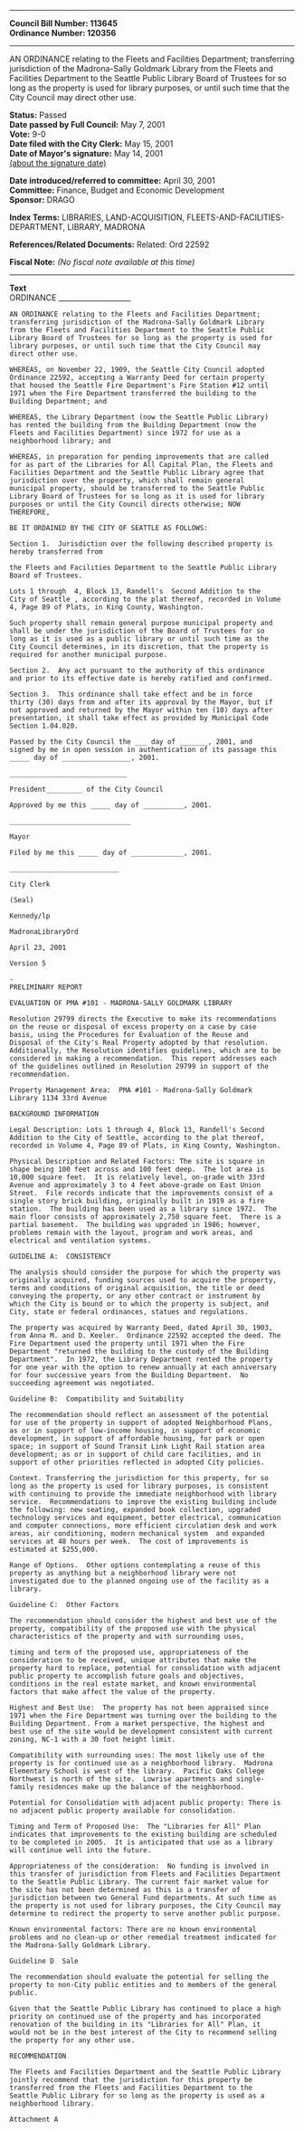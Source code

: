 * * * * *  
  
**Council Bill Number: [](#h0)[](#h2)113645**   
**Ordinance Number: 120356**  
  
* * * * *  
  
AN ORDINANCE relating to the Fleets and Facilities Department; transferring jurisdiction of the Madrona-Sally Goldmark Library from the Fleets and Facilities Department to the Seattle Public Library Board of Trustees for so long as the property is used for library purposes, or until such time that the City Council may direct other use.  
  
**Status:** Passed   
**Date passed by Full Council:** May 7, 2001   
**Vote:** 9-0   
**Date filed with the City Clerk:** May 15, 2001   
**Date of Mayor's signature:** May 14, 2001   
[(about the signature date)](/~public/approvaldate.htm)   
  
  
**Date introduced/referred to committee:** April 30, 2001   
**Committee:** Finance, Budget and Economic Development   
**Sponsor:** DRAGO   
  
**Index Terms:** LIBRARIES, LAND-ACQUISITION, FLEETS-AND-FACILITIES-DEPARTMENT, LIBRARY, MADRONA  
  
**References/Related Documents:** Related: Ord 22592  
  
**Fiscal Note:** *(No fiscal note available at this time)*  
  
* * * * *  
  
**Text**  
    ORDINANCE  ____________________  
  
    AN ORDINANCE relating to the Fleets and Facilities Department;  
    transferring jurisdiction of the Madrona-Sally Goldmark Library  
    from the Fleets and Facilities Department to the Seattle Public  
    Library Board of Trustees for so long as the property is used for  
    library purposes, or until such time that the City Council may  
    direct other use.  
  
    WHEREAS, on November 22, 1909, the Seattle City Council adopted  
    Ordinance 22592, accepting a Warranty Deed for certain property  
    that housed the Seattle Fire Department's Fire Station #12 until  
    1971 when the Fire Department transferred the building to the  
    Building Department; and  
  
    WHEREAS, the Library Department (now the Seattle Public Library)  
    has rented the building from the Building Department (now the  
    Fleets and Facilities Department) since 1972 for use as a  
    neighborhood library; and  
  
    WHEREAS, in preparation for pending improvements that are called  
    for as part of the Libraries for All Capital Plan, the Fleets and  
    Facilities Department and the Seattle Public Library agree that  
    jurisdiction over the property, which shall remain general  
    municipal property, should be transferred to the Seattle Public  
    Library Board of Trustees for so long as it is used for library  
    purposes or until the City Council directs otherwise; NOW  
    THEREFORE,  
  
    BE IT ORDAINED BY THE CITY OF SEATTLE AS FOLLOWS:  
  
    Section 1.  Jurisdiction over the following described property is  
    hereby transferred from  
  
    the Fleets and Facilities Department to the Seattle Public Library  
    Board of Trustees.  
  
    Lots 1 through  4, Block 13, Randell's  Second Addition to the  
    City of Seattle , according to the plat thereof, recorded in Volume  
    4, Page 89 of Plats, in King County, Washington.  
  
    Such property shall remain general purpose municipal property and  
    shall be under the jurisdiction of the Board of Trustees for so  
    long as it is used as a public library or until such time as the  
    City Council determines, in its discretion, that the property is  
    required for another municipal purpose.  
  
    Section 2.  Any act pursuant to the authority of this ordinance  
    and prior to its effective date is hereby ratified and confirmed.  
  
    Section 3.  This ordinance shall take effect and be in force  
    thirty (30) days from and after its approval by the Mayor, but if  
    not approved and returned by the Mayor within ten (10) days after  
    presentation, it shall take effect as provided by Municipal Code  
    Section 1.04.020.  
  
    Passed by the City Council the ___ day of _______, 2001, and  
    signed by me in open session in authentication of its passage this  
    _____ day of _________________, 2001.  
  
    _____________________________  
  
    President_________ of the City Council  
  
    Approved by me this _____ day of __________, 2001.  
  
    ______________________________  
  
    Mayor  
  
    Filed by me this _____ day of _____________, 2001.  
  
    ___________________________  
  
    City Clerk  
  
    (Seal)  
  
    Kennedy/lp  
  
    MadronaLibraryOrd  
  
    April 23, 2001  
  
    Version 5  
  
    -  
    PRELIMINARY REPORT  
  
    EVALUATION OF PMA #101 - MADRONA-SALLY GOLDMARK LIBRARY  
  
    Resolution 29799 directs the Executive to make its recommendations  
    on the reuse or disposal of excess property on a case by case  
    basis, using the Procedures for Evaluation of the Reuse and  
    Disposal of the City's Real Property adopted by that resolution.  
    Additionally, the Resolution identifies guidelines, which are to be  
    considered in making a recommendation.  This report addresses each  
    of the guidelines outlined in Resolution 29799 in support of the  
    recommendation.  
  
    Property Management Area:  PMA #101 - Madrona-Sally Goldmark  
    Library 1134 33rd Avenue  
  
    BACKGROUND INFORMATION  
  
    Legal Description: Lots 1 through 4, Block 13, Randell's Second  
    Addition to the City of Seattle, according to the plat thereof,  
    recorded in Volume 4, Page 89 of Plats, in King County, Washington.  
  
    Physical Description and Related Factors: The site is square in  
    shape being 100 feet across and 100 feet deep.  The lot area is  
    10,000 square feet.  It is relatively level, on-grade with 33rd  
    Avenue and approximately 3 to 4 feet above-grade on East Union  
    Street.  File records indicate that the improvements consist of a  
    single story brick building, originally built in 1919 as a fire  
    station.  The building has been used as a library since 1972.  The  
    main floor consists of approximately 2,750 square feet.  There is a  
    partial basement.  The building was upgraded in 1986; however,  
    problems remain with the layout, program and work areas, and  
    electrical and ventilation systems.  
  
    GUIDELINE A:  CONSISTENCY  
  
    The analysis should consider the purpose for which the property was  
    originally acquired, funding sources used to acquire the property,  
    terms and conditions of original acquisition, the title or deed  
    conveying the property, or any other contract or instrument by  
    which the City is bound or to which the property is subject, and  
    City, state or federal ordinances, statues and regulations.  
  
    The property was acquired by Warranty Deed, dated April 30, 1903,  
    from Anna M. and D. Keeler.  Ordinance 22592 accepted the deed. The  
    Fire Department used the property until 1971 when the Fire  
    Department "returned the building to the custody of the Building  
    Department".  In 1972, the Library Department rented the property  
    for one year with the option to renew annually at each anniversary  
    for four successive years from the Building Department.  No  
    succeeding agreement was negotiated.  
  
    Guideline B:  Compatibility and Suitability  
  
    The recommendation should reflect an assessment of the potential  
    for use of the property in support of adopted Neighborhood Plans,  
    as or in support of low-income housing, in support of economic  
    development, in support of affordable housing, for park or open  
    space; in support of Sound Transit Link Light Rail station area  
    development; as or in support of child care facilities, and in  
    support of other priorities reflected in adopted City policies.  
  
    Context. Transferring the jurisdiction for this property, for so  
    long as the property is used for library purposes, is consistent  
    with continuing to provide the immediate neighborhood with library  
    service.  Recommendations to improve the existing building include  
    the following: new seating, expanded book collection, upgraded  
    technology services and equipment, better electrical, communication  
    and computer connections, more efficient circulation desk and work  
    areas, air conditioning, modern mechanical system  and expanded  
    services at 48 hours per week.  The cost of improvements is  
    estimated at $255,000.  
  
    Range of Options.  Other options contemplating a reuse of this  
    property as anything but a neighborhood library were not  
    investigated due to the planned ongoing use of the facility as a  
    library.  
  
    Guideline C:  Other Factors  
  
    The recommendation should consider the highest and best use of the  
    property, compatibility of the proposed use with the physical  
    characteristics of the property and with surrounding uses,  
  
    timing and term of the proposed use, appropriateness of the  
    consideration to be received, unique attributes that make the  
    property hard to replace, potential for consolidation with adjacent  
    public property to accomplish future goals and objectives,  
    conditions in the real estate market, and known environmental  
    factors that make affect the value of the property.  
  
    Highest and Best Use:  The property has not been appraised since  
    1971 when the Fire Department was turning over the building to the  
    Building Department. From a market perspective, the highest and  
    best use of the site would be development consistent with current  
    zoning, NC-1 with a 30 foot height limit.  
  
    Compatibility with surrounding uses: The most likely use of the  
    property is for continued use as a neighborhood library.  Madrona  
    Elementary School is west of the library.  Pacific Oaks College  
    Northwest is north of the site.  Lowrise apartments and single-  
    family residences make up the balance of the neighborhood.  
  
    Potential for Consolidation with adjacent public property: There is  
    no adjacent public property available for consolidation.  
  
    Timing and Term of Proposed Use:  The "Libraries for All" Plan  
    indicates that improvements to the existing building are scheduled  
    to be completed in 2005.  It is anticipated that use as a library  
    will continue well into the future.  
  
    Appropriateness of the consideration:  No funding is involved in  
    this transfer of jurisdiction from Fleets and Facilities Department  
    to the Seattle Public Library. The current fair market value for  
    the site has not been determined as this is a transfer of  
    jurisdiction between two General Fund departments. At such time as  
    the property is not used for library purposes, the City Council may  
    determine to redirect the property to serve another public purpose.  
  
    Known environmental factors: There are no known environmental  
    problems and no clean-up or other remedial treatment indicated for  
    the Madrona-Sally Goldmark Library.  
  
    Guideline D  Sale  
  
    The recommendation should evaluate the potential for selling the  
    property to non-City public entities and to members of the general  
    public.  
  
    Given that the Seattle Public Library has continued to place a high  
    priority on continued use of the property and has incorporated  
    renovation of the building in its "Libraries for All" Plan, it  
    would not be in the best interest of the City to recommend selling  
    the property for any other use.  
  
    RECOMMENDATION  
  
    The Fleets and Facilities Department and the Seattle Public Library  
    jointly recommend that the jurisdiction for this property be  
    transferred from the Fleets and Facilities Department to the  
    Seattle Public Library for so long as the property is used as a  
    neighborhood library.  
  
    Attachment A  
